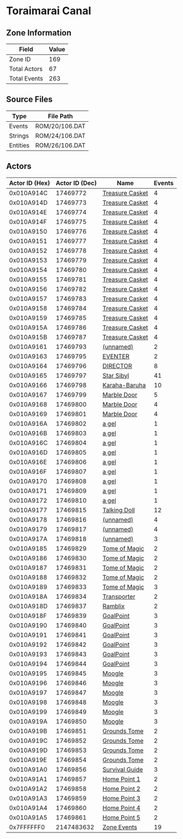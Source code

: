 # Toraimarai Canal

## Zone Information

| Field        |   Value |
|--------------|---------|
| Zone ID      |     169 |
| Total Actors |      67 |
| Total Events |     263 |

## Source Files

| Type     | File Path      |
|----------|----------------|
| Events   | ROM/20/106.DAT |
| Strings  | ROM/24/106.DAT |
| Entities | ROM/26/106.DAT |

## Actors

| Actor ID (Hex)   |   Actor ID (Dec) | Name                                                     |   Events |
|------------------|------------------|----------------------------------------------------------|----------|
| 0x010A914C       |         17469772 | [Treasure Casket](./17469772%20-%20Treasure%20Casket.md) |        4 |
| 0x010A914D       |         17469773 | [Treasure Casket](./17469773%20-%20Treasure%20Casket.md) |        4 |
| 0x010A914E       |         17469774 | [Treasure Casket](./17469774%20-%20Treasure%20Casket.md) |        4 |
| 0x010A914F       |         17469775 | [Treasure Casket](./17469775%20-%20Treasure%20Casket.md) |        4 |
| 0x010A9150       |         17469776 | [Treasure Casket](./17469776%20-%20Treasure%20Casket.md) |        4 |
| 0x010A9151       |         17469777 | [Treasure Casket](./17469777%20-%20Treasure%20Casket.md) |        4 |
| 0x010A9152       |         17469778 | [Treasure Casket](./17469778%20-%20Treasure%20Casket.md) |        4 |
| 0x010A9153       |         17469779 | [Treasure Casket](./17469779%20-%20Treasure%20Casket.md) |        4 |
| 0x010A9154       |         17469780 | [Treasure Casket](./17469780%20-%20Treasure%20Casket.md) |        4 |
| 0x010A9155       |         17469781 | [Treasure Casket](./17469781%20-%20Treasure%20Casket.md) |        4 |
| 0x010A9156       |         17469782 | [Treasure Casket](./17469782%20-%20Treasure%20Casket.md) |        4 |
| 0x010A9157       |         17469783 | [Treasure Casket](./17469783%20-%20Treasure%20Casket.md) |        4 |
| 0x010A9158       |         17469784 | [Treasure Casket](./17469784%20-%20Treasure%20Casket.md) |        4 |
| 0x010A9159       |         17469785 | [Treasure Casket](./17469785%20-%20Treasure%20Casket.md) |        4 |
| 0x010A915A       |         17469786 | [Treasure Casket](./17469786%20-%20Treasure%20Casket.md) |        4 |
| 0x010A915B       |         17469787 | [Treasure Casket](./17469787%20-%20Treasure%20Casket.md) |        4 |
| 0x010A9161       |         17469793 | [(unnamed)](./17469793.md)                               |        2 |
| 0x010A9163       |         17469795 | [EVENTER](./17469795%20-%20EVENTER.md)                   |        2 |
| 0x010A9164       |         17469796 | [DIRECTOR](./17469796%20-%20DIRECTOR.md)                 |        8 |
| 0x010A9165       |         17469797 | [Star Sibyl](./17469797%20-%20Star%20Sibyl.md)           |       41 |
| 0x010A9166       |         17469798 | [Karaha-Baruha](./17469798%20-%20Karaha-Baruha.md)       |       10 |
| 0x010A9167       |         17469799 | [Marble Door](./17469799%20-%20Marble%20Door.md)         |        5 |
| 0x010A9168       |         17469800 | [Marble Door](./17469800%20-%20Marble%20Door.md)         |        4 |
| 0x010A9169       |         17469801 | [Marble Door](./17469801%20-%20Marble%20Door.md)         |        4 |
| 0x010A916A       |         17469802 | [a gel](./17469802%20-%20a%20gel.md)                     |        1 |
| 0x010A916B       |         17469803 | [a gel](./17469803%20-%20a%20gel.md)                     |        1 |
| 0x010A916C       |         17469804 | [a gel](./17469804%20-%20a%20gel.md)                     |        1 |
| 0x010A916D       |         17469805 | [a gel](./17469805%20-%20a%20gel.md)                     |        1 |
| 0x010A916E       |         17469806 | [a gel](./17469806%20-%20a%20gel.md)                     |        1 |
| 0x010A916F       |         17469807 | [a gel](./17469807%20-%20a%20gel.md)                     |        1 |
| 0x010A9170       |         17469808 | [a gel](./17469808%20-%20a%20gel.md)                     |        1 |
| 0x010A9171       |         17469809 | [a gel](./17469809%20-%20a%20gel.md)                     |        1 |
| 0x010A9172       |         17469810 | [a gel](./17469810%20-%20a%20gel.md)                     |        1 |
| 0x010A9177       |         17469815 | [Talking Doll](./17469815%20-%20Talking%20Doll.md)       |       12 |
| 0x010A9178       |         17469816 | [(unnamed)](./17469816.md)                               |        4 |
| 0x010A9179       |         17469817 | [(unnamed)](./17469817.md)                               |        4 |
| 0x010A917A       |         17469818 | [(unnamed)](./17469818.md)                               |        3 |
| 0x010A9185       |         17469829 | [Tome of Magic](./17469829%20-%20Tome%20of%20Magic.md)   |        2 |
| 0x010A9186       |         17469830 | [Tome of Magic](./17469830%20-%20Tome%20of%20Magic.md)   |        2 |
| 0x010A9187       |         17469831 | [Tome of Magic](./17469831%20-%20Tome%20of%20Magic.md)   |        2 |
| 0x010A9188       |         17469832 | [Tome of Magic](./17469832%20-%20Tome%20of%20Magic.md)   |        2 |
| 0x010A9189       |         17469833 | [Tome of Magic](./17469833%20-%20Tome%20of%20Magic.md)   |        3 |
| 0x010A918A       |         17469834 | [Transporter](./17469834%20-%20Transporter.md)           |        2 |
| 0x010A918D       |         17469837 | [Ramblix](./17469837%20-%20Ramblix.md)                   |        2 |
| 0x010A918F       |         17469839 | [GoalPoint](./17469839%20-%20GoalPoint.md)               |        3 |
| 0x010A9190       |         17469840 | [GoalPoint](./17469840%20-%20GoalPoint.md)               |        3 |
| 0x010A9191       |         17469841 | [GoalPoint](./17469841%20-%20GoalPoint.md)               |        3 |
| 0x010A9192       |         17469842 | [GoalPoint](./17469842%20-%20GoalPoint.md)               |        3 |
| 0x010A9193       |         17469843 | [GoalPoint](./17469843%20-%20GoalPoint.md)               |        3 |
| 0x010A9194       |         17469844 | [GoalPoint](./17469844%20-%20GoalPoint.md)               |        3 |
| 0x010A9195       |         17469845 | [Moogle](./17469845%20-%20Moogle.md)                     |        3 |
| 0x010A9196       |         17469846 | [Moogle](./17469846%20-%20Moogle.md)                     |        3 |
| 0x010A9197       |         17469847 | [Moogle](./17469847%20-%20Moogle.md)                     |        3 |
| 0x010A9198       |         17469848 | [Moogle](./17469848%20-%20Moogle.md)                     |        3 |
| 0x010A9199       |         17469849 | [Moogle](./17469849%20-%20Moogle.md)                     |        3 |
| 0x010A919A       |         17469850 | [Moogle](./17469850%20-%20Moogle.md)                     |        3 |
| 0x010A919B       |         17469851 | [Grounds Tome](./17469851%20-%20Grounds%20Tome.md)       |        2 |
| 0x010A919C       |         17469852 | [Grounds Tome](./17469852%20-%20Grounds%20Tome.md)       |        2 |
| 0x010A919D       |         17469853 | [Grounds Tome](./17469853%20-%20Grounds%20Tome.md)       |        2 |
| 0x010A919E       |         17469854 | [Grounds Tome](./17469854%20-%20Grounds%20Tome.md)       |        2 |
| 0x010A91A0       |         17469856 | [Survival Guide](./17469856%20-%20Survival%20Guide.md)   |        3 |
| 0x010A91A1       |         17469857 | [Home Point 1](./17469857%20-%20Home%20Point%201.md)     |        2 |
| 0x010A91A2       |         17469858 | [Home Point 2](./17469858%20-%20Home%20Point%202.md)     |        2 |
| 0x010A91A3       |         17469859 | [Home Point 3](./17469859%20-%20Home%20Point%203.md)     |        2 |
| 0x010A91A4       |         17469860 | [Home Point 4](./17469860%20-%20Home%20Point%204.md)     |        2 |
| 0x010A91A5       |         17469861 | [Home Point 5](./17469861%20-%20Home%20Point%205.md)     |        2 |
| 0x7FFFFFF0       |       2147483632 | [Zone Events](./Zone%20Events.md)                        |       19 |